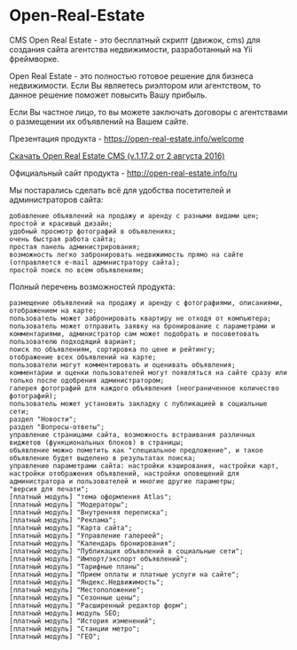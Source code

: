 # Open-Real-Estate
 CMS Open Real Estate - это бесплатный скрипт (движок, cms) для создания сайта агентства недвижимости, разработанный на Yii фреймворке.

Open Real Estate - это полностью готовое решение для бизнеса недвижимости. Если Вы являетесь риэлтором или агентством, то данное решение поможет повысить Вашу прибыль.

Если Вы частное лицо, то вы можете заключать договоры с агентствами о размещении их объявлений на Вашем сайте. 

Презентация продукта - https://open-real-estate.info/welcome

[Скачать Open Real Estate CMS (v.1.17.2 от 2 августа 2016) ](http://open-real-estate.info/ru/download-open-real-estate)

Официальный сайт продукта - http://open-real-estate.info/ru

 

Мы постарались сделать всё для удобства посетителей и администраторов сайта:

    добавление объявлений на продажу и аренду с разными видами цен;
    простой и красивый дизайн;
    удобный просмотр фотографий в объявлениях;
    очень быстрая работа сайта;
    простая панель администрирования;
    возможность легко забронировать недвижимость прямо на сайте (отправляется e-mail администратору сайта);
    простой поиск по всем объявлениям;

Полный перечень возможностей продукта:

    размещение объявлений на продажу и аренду с фотографиями, описаниями, отображением на карте;
    пользователь может забронировать квартиру не отходя от компьютера;
    пользователь может отправить заявку на бронирование с параметрами и комментариями, администратор сам может подобрать и посоветовать пользователю подходящий вариант;
    поиск по объявлениям, сортировка по цене и рейтингу;
    отображение всех объявлений на карте;
    пользователи могут комментировать и оценивать объявления;
    комментарии и оценки пользователей могут появляться на сайте сразу или только после одобрения администратором;
    галерея фотографий для каждого объявления (неограниченное количество фотографий);
    пользователь может установить закладку с публикацией в социальные сети;
    раздел "Новости";
    раздел "Вопросы-ответы";
    управление страницами сайта, возможность встраивания различных виджетов (функциональных блоков) в страницы;
    объявление можно пометить как "специальное предложение", и такое объявление будет выделено в результатах поиска;
    управление параметрами сайта: настройки кэширования, настройки карт, настройки отображения объявлений, настройки оповещений для администратора и пользователей и многие другие параметры;
    "версия для печати";
    [платный модуль] "тема оформления Atlas";
    [платный модуль] "Модераторы";
    [платный модуль] "Внутренняя переписка";
    [платный модуль] "Реклама";
    [платный модуль] "Карта сайта";
    [платный модуль] "Управление галереей";
    [платный модуль] "Календарь бронирования";
    [платный модуль] "Публикация объявлений в социальные сети";
    [платный модуль] "Импорт/экспорт объявлений";
    [платный модуль] "Тарифные планы";
    [платный модуль] "Прием оплаты и платные услуги на сайте";
    [платный модуль] "Яндекс.Недвижимость";
    [платный модуль] "Местоположение";
    [платный модуль] "Сезонные цены";
    [платный модуль] "Расширенный редактор форм";
    [платный модуль] модуль SEO;
    [платный модуль] "История изменений";
    [платный модуль] "Станции метро";
    [платный модуль] "ГЕО";
